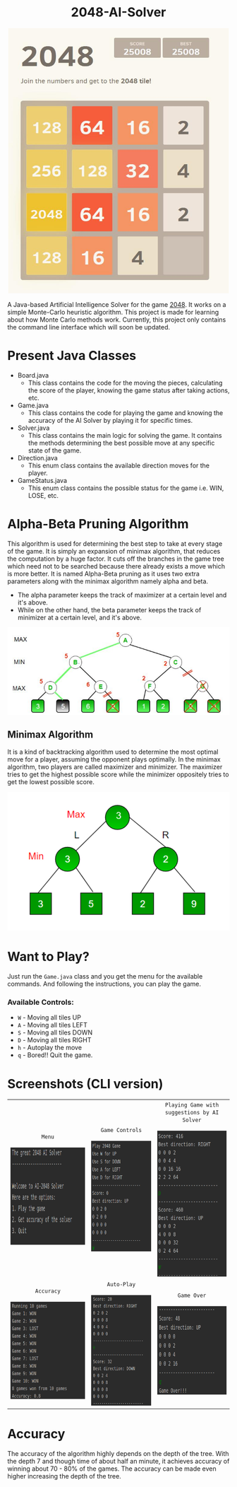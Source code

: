 <center><h1>2048-AI-Solver</h1></center>
<div align="center">
<img src="https://raw.githubusercontent.com/hemilpanchiwala/2048-AI-Solver/master/screenshots/cover.jpg?token=AKD26V4QPCORL6VWW2MMWRK6XRHFG" height = 600 width=500 />
</div>

A Java-based Artificial Intelligence Solver for the game [2048](https://play2048.co/). It works on a simple Monte-Carlo heuristic algorithm. This project is made for learning about how Monte Carlo methods work. Currently, this project only contains the command line interface which will soon be updated.

# Present Java Classes

- Board.java
	- This class contains the code for the moving the pieces, calculating the score of the player, knowing the game status after taking actions, etc.
- Game.java
	- This class contains the code for playing the game and knowing the accuracy of the AI Solver by playing it for specific times.
- Solver.java
	- This class contains the main logic for solving the game. It contains the methods determining the best possible move at any specific state of the game.
- Direction.java
	- This enum class contains the available direction moves for the player.
- GameStatus.java
	- This enum class contains the possible status for the game i.e. WIN, LOSE, etc.

# Alpha-Beta Pruning Algorithm

This algorithm is used for determining the best step to take at every stage of the game. It is simply an expansion of minimax algorithm, that reduces the computation by a huge factor. It cuts off the branches in the game tree which need not to be searched because there already exists a move which is more better. It is named Alpha-Beta pruning as it uses two extra parameters along with the minimax algorithm namely alpha and beta.

- The alpha parameter keeps the track of maximizer at a certain level and it's above.
- While on the other hand, the beta parameter keeps the track of minimizer at a certain level, and it's above.

<div align="center"><img src = "https://raw.githubusercontent.com/hemilpanchiwala/2048-AI-Solver/master/screenshots/alpha_beta.jpg?token=AKD26VYTKS6ABETPUEHILQK6XRDJ2" /></div>


## Minimax Algorithm

It is a kind of backtracking algorithm used to determine the most optimal move for a player, assuming the opponent plays optimally. In the minimax algorithm, two players are called maximizer and minimizer. The maximizer tries to get the highest possible score while the minimizer oppositely tries to get the lowest possible score.
<div align="center"><img src= "https://raw.githubusercontent.com/hemilpanchiwala/2048-AI-Solver/master/screenshots/minmax.jpg?token=AKD26VYNQGOX7KOZJZHKBKS6XRDGQ" /></div>

# Want to Play?
Just run the `Game.java` class and you get the menu for the available commands. And following the instructions, you can play the game.

### Available Controls:
- `W` - Moving all tiles UP
- `A` - Moving all tiles LEFT
- `S` - Moving all tiles DOWN
- `D` - Moving all tiles RIGHT
- `h` - Autoplay the move
- `q` - Bored!! Quit the game.

# Screenshots (CLI version)

<div align = "center"> 
<table>
<tr>
<td>
<div align="center"><code>Menu</code></div>
<br>
<center><img src="https://raw.githubusercontent.com/hemilpanchiwala/2048-AI-Solver/master/screenshots/menu.png?token=AKD26VYSSE4BXTFD5XHYKM26XRDTE" height=220/></center>
</td>
<td>
<div align="center"><code>Game Controls</code></div>
<br>
<center><img src="https://raw.githubusercontent.com/hemilpanchiwala/2048-AI-Solver/master/screenshots/play.png?token=AKD26V2LDZ44URXATX6AGHC6XRD3M" height=250 width = 280/></center>
</td>
<td>
<div align="center"><code>Playing Game with suggestions by AI Solver</code></div>
<br>
<center><img src="https://raw.githubusercontent.com/hemilpanchiwala/2048-AI-Solver/master/screenshots/play2.png?token=AKD26V37ANFAGEYFOGJNEP26XRD3U" height = 330 width = 250/></center>
</td>
</tr>
<tr>
<td>
<div align="center"><code>Accuracy</code></div>
<br>
<center><img src="https://raw.githubusercontent.com/hemilpanchiwala/2048-AI-Solver/master/screenshots/accuracy.png?token=AKD26V4K6RS3LHRMJUTRADK6XRD3Y" height=220/> </center>
</td>
<td>
<div align="center"><code>Auto-Play</code></div>
<br>
<center><img src="https://raw.githubusercontent.com/hemilpanchiwala/2048-AI-Solver/master/screenshots/autoplay.png?token=AKD26VY5MEUS5OHPFHWSUHS6XREOA" height=250 width = 280/></center>
</td>
<td>
<div align="center"><code>Game Over</code></div>
<br>
<center><img src="https://raw.githubusercontent.com/hemilpanchiwala/2048-AI-Solver/master/screenshots/gameover.png?token=AKD26VY6IMQFUZSQ77KA3O26XREOI" height = 200 width = 250/> </center>
</td>
</tr>
</table>
</div>

# Accuracy
The accuracy of the algorithm highly depends on the depth of the tree. With the depth 7 and though time of about half an minute, it achieves accuracy of winning about 70 - 80% of the games. The accuracy can be made even higher increasing the depth of the tree.
